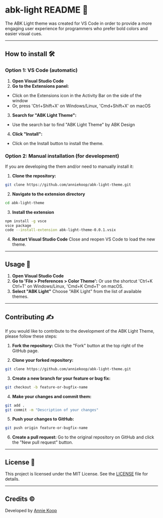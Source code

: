 <!--Created by Annie Koop-->
<div style="padding-top: 2rem;"></div>

# abk-light README 📖

The ABK Light theme was created for VS Code in order to provide a more engaging user experience for programmers who prefer bold colors and easier visual cues. 



---

## How to install 🛠️


### Option 1: VS Code (automatic)

1. **Open Visual Studio Code**
2. **Go to the Extensions panel:**
- Click on the Extensions icon in the Activity Bar on the side of the window
- Or, press 'Ctrl+Shift+X' on Windows/Linux, 'Cmd+Shift+X' on macOS
3. **Search for "ABK Light Theme":**
- Use the search bar to find "ABK Light Theme" by ABK Design
4. **Click "Install":**
- Click on the Install button to install the theme.


### Option 2: Manual installation (for development)

If you are developing the them and/or need to manually install it:

1. **Clone the repository:**
```sh
git clone https://github.com/anniekoop/abk-light-theme.git
```

2. **Navigate to the extension directory**
```sh
cd abk-light-theme
```

3. **Install the extension**
```sh
npm install -g vsce
vsce package
code --install-extension abk-light-theme-0.0.1.vsix
```

4. **Restart Visual Studio Code**
Close and reopen VS Code to load the new theme.


---

## Usage 🎨


1. **Open Visual Studio Code**
2. **Go to 'File > Preferences > Color Theme':**
Or use the shortcut 'Ctrl+K Ctrl+T' on Windows/Linux, 'Cmd+K Cmd+T' on macOS.
3. **Select "ABK Light"**
Choose "ABK Light" from the list of available themes.

---


## Contributing ✍️


If you would like to contribute to the development of the ABK Light Theme, please follow these steps:

1. **Fork the repository:**
Click the "Fork" button at the top right of the GitHub page.

2. **Clone your forked repository:**
```sh
git clone https://github.com/anniekoop/abk-light-theme.git
```

3. **Create a new branch for your feature or bug fix:**

```sh 
git checkout -b feature-or-bugfix-name
```

4. **Make your changes and commit them:**
```sh
git add .
git commit -m "Description of your changes"
```

5. **Push your changes to GitHub:**
```sh
git push origin feature-or-bugfix-name
```

6. **Create a pull request:**
Go to the original repository on GitHub and click the "New pull request" button.


---


## License 📄


This project is licensed under the MIT License. See the [LICENSE](LICENSE) file for details.

---


## Credits ©


Developed by [Annie Koop](https://github.com/anniekoop) 
